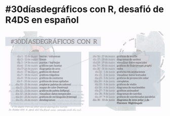 # #30díasdegráficos con R, desafió de R4DS en español

![](https://raw.githubusercontent.com/ysamano/30diasdegraficos-/master/secuencia_graficos.jpg)